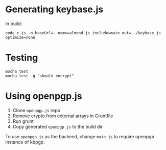 # Generating keybase.js

In build:

    node r.js -o baseUrl=. name=almond.js include=main out=../keybase.js optimize=none


# Testing

    mocha test
    mocha test -g "should encrypt"


# Using openpgp.js

1. Clone `openpgp.js` repo
1. Remove crypto from external arrays in Gruntfile
1. Run grunt
1. Copy generated `openpgp.js` to the build dir


To use `openpgp.js` as the backend, change `main.js` to require openpgp instance of kbpgp.


